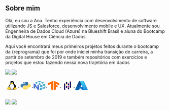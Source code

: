 <h2> Sobre mim </h2>
<p> Olá, eu sou a Ana. Tenho experiência com desenvolvimento de software utilizando JS e Salesforce, desenvolvimento mobile e UX. Atualmente sou Engenheira de Dados Cloud (Azure) na Blueshift Brasil e aluna do Bootcamp da Digital House em Ciência de Dados. 
<p>Aqui você encontrará meus primeiros projetos feitos durante o bootcamp da {reprograma} que foi por onde iniciei minha transição de carreira, a partir de setembro de 2019 e também repositórios com exercícios e projetos que estou fazendo nessa nova trajetória em dados </p>
 <div>
  <a href="https://github.com/analucia-bk">
  <img height="150em" src="https://github-readme-stats.vercel.app/api?username=analucia-bk&show_icons=true&theme=dracula&include_all_commits=true&count_private=true"/>
  <img height="150em" src="https://github-readme-stats.vercel.app/api/top-langs/?username=analucia-bk&layout=compact&langs_count=7&theme=dracula"/>
</div>
<div style="display: inline_block"><br>
  <img align="center" alt="Ana-Python" height="30" width="40" src="https://raw.githubusercontent.com/devicons/devicon/master/icons/linux/linux-original.svg">
  <img align="center" alt="Ana-Python" height="30" width="40" src="https://raw.githubusercontent.com/devicons/devicon/master/icons/python/python-original.svg">
 <img align="center" alt="Ana-Python" height="30" width="40" src="https://github.com/devicons/devicon/blob/master/icons/numpy/numpy-original.svg">
   <img align="center" alt="Ana-Python" height="30" width="40" src="https://github.com/devicons/devicon/blob/master/icons/tensorflow/tensorflow-original.svg">
   <img align="center" alt="Ana-Python" height="30" width="40" src="https://raw.githubusercontent.com/devicons/devicon/master/icons/pandas/pandas-original.svg">
  <img align="center" alt="Ana-Python" height="30" width="40" src="https://raw.githubusercontent.com/devicons/devicon/master/icons/azure/azure-original.svg">


  ##
 
<div> 
 
  <a href = "mailto:solidade.analucia@gmail.com"><img src="https://img.shields.io/badge/-Gmail-%23333?style=for-the-badge&logo=gmail&logoColor=white" target="_blank"></a>
  <a href="https://www.linkedin.com/in/ana-lucia-magalhaes/" target="_blank"><img src="https://img.shields.io/badge/-LinkedIn-%230077B5?style=for-the-badge&logo=linkedin&logoColor=white" target="_blank"></a> 
 
  
 
</div>
